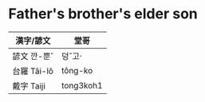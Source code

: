 # Father's brother's elder son

漢字/諺文 | 堂哥
--- | ---
諺文 깐-뿐ˆ | 덩ˆ고·
台羅 Tâi-lô | tông-ko
戴字 Taiji | tong3koh1



